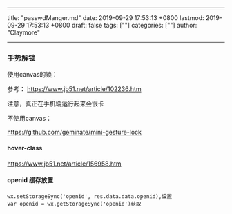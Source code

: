 
---
title: "passwdManger.md"
date: 2019-09-29 17:53:13 +0800
lastmod: 2019-09-29 17:53:13 +0800
draft: false
tags: [""]
categories: [""]
author: "Claymore"

---
### 手势解锁

使用canvas的锁：

参考： https://www.jb51.net/article/102236.htm

注意，真正在手机端运行起来会很卡

不使用canvas：

https://github.com/geminate/mini-gesture-lock



#### hover-class

https://www.jb51.net/article/156958.htm





#### openid 缓存放置

```
wx.setStorageSync('openid', res.data.data.openid),设置
var openid = wx.getStorageSync('openid')获取
```


